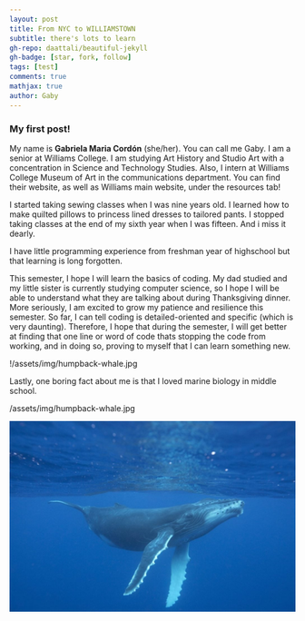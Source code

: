 ```yaml
---
layout: post
title: From NYC to WILLIAMSTOWN 
subtitle: there's lots to learn
gh-repo: daattali/beautiful-jekyll
gh-badge: [star, fork, follow]
tags: [test]
comments: true
mathjax: true
author: Gaby
---
```

### My first post!

My name is **Gabriela Maria Cordón** (she/her). You can call me Gaby. I am a senior at Williams College. I am studying Art History and Studio Art with a concentration in Science and Technology Studies. Also, I intern at Williams College Museum of Art in the communications department. You can find their website, as well as Williams main website, under the resources tab! 

I started taking sewing classes when I was nine years old. I learned how to make quilted pillows to princess lined dresses to tailored pants. I stopped taking classes at the end of my sixth year when I was fifteen. And i miss it dearly.

I have little programming experience from freshman year of highschool but that learning is long forgotten.

This semester, I hope I will learn the basics of coding. My dad studied and my little sister is currently studying computer science, so I hope I will be able to understand what they are talking about during Thanksgiving dinner. More seriously, I am excited to grow my patience and resilience this semester. So far, I can tell coding is detailed-oriented and specific (which is very daunting). Therefore, I hope that during the semester, I will get better at finding that one line or word of code thats stopping the code from working, and in doing so, proving to myself that I can learn something new. 

!/assets/img/humpback-whale.jpg

Lastly, one boring fact about me is that I loved marine biology in middle school. 

/assets/img/humpback-whale.jpg

![Whale](/assets/img/humpback-whale.jpg) 

